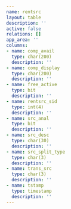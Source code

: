 ```yaml
---
name: rentsrc
layout: table
description: ''
active: false
relations: []
app_area: ''
columns:
- name: comp_avail
  type: char(200)
  description: ''
- name: comp_display
  type: char(200)
  description: ''
- name: free_active
  type: bit
  description: ''
- name: rentsrc_sid
  type: int(4)
  description: ''
- name: src_anal
  type: bit
  description: ''
- name: src_desc
  type: char(30)
  description: ''
- name: src_split_type
  type: char(3)
  description: ''
- name: trans_src
  type: char(3)
  description: ''
- name: tstamp
  type: timestamp
  description: ''
---
```


